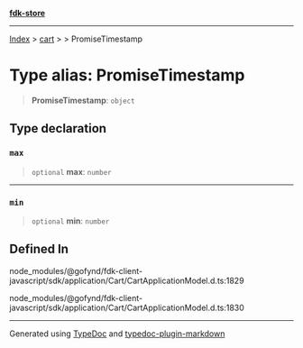 [**fdk-store**](../../../README.md)
***

[Index](../../../API.md) > [cart](../../README.md) > [<internal>](../README.md) > PromiseTimestamp

# Type alias: PromiseTimestamp

> **PromiseTimestamp**: `object`

## Type declaration

### `max`

> `optional` **max**: `number`

***

### `min`

> `optional` **min**: `number`

## Defined In

node\_modules/@gofynd/fdk-client-javascript/sdk/application/Cart/CartApplicationModel.d.ts:1829

node\_modules/@gofynd/fdk-client-javascript/sdk/application/Cart/CartApplicationModel.d.ts:1830

***
Generated using [TypeDoc](https://typedoc.org/) and [typedoc-plugin-markdown](https://www.npmjs.com/package/typedoc-plugin-markdown)
